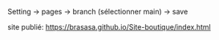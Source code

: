 Setting -> pages -> branch (sélectionner main) -> save


site publié: https://brasasa.github.io/Site-boutique/index.html
